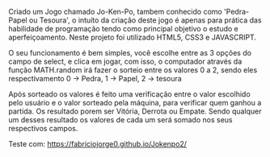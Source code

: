 Criado um Jogo chamado Jo-Ken-Po, tambem conhecido como 'Pedra-Papel ou Tesoura', o intuíto da criação deste jogo é apenas para prática das habilidade de programação 
tendo como principal objetivo o estudo e aperfeiçoamento. Neste projeto foi utilizado HTML5, CSS3 e JAVASCRIPT.

O seu funcionamento é bem simples, você escolhe entre as 3 opções do campo de select, e clica em jogar, com isso, o computador através da função MATH.random 
irá fazer o sorteio entre os valores 0 a 2, sendo eles respectivamento 0 -> Pedra, 1 -> Papel, 2 -> tesoura

Após sorteado os valores é feito uma verificação entre o valor escolhido pelo usuário e o valor sorteado pela máquina, para verificar quem ganhou a partida. 
Os resultado porem ser Vitória, Derrota ou Empate. Sendo qualquer um desses resultado os valores de cada um será somado nos seus respectivos campos.



Teste com: https://fabriciojorge0.github.io/Jokenpo2/
